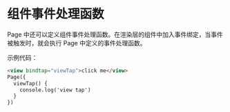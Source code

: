 # 组件事件处理函数

Page 中还可以定义组件事件处理函数。在渲染层的组件中加入事件绑定，当事件被触发时，就会执行 Page 中定义的事件处理函数。

示例代码：

```html
<view bindtap="viewTap">click me</view>
Page({
  viewTap() {
    console.log('view tap')
  }
})
```


  